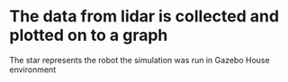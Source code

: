 # The data from lidar is collected and plotted on to a graph
The star represents the robot
the simulation was run in Gazebo House environment
